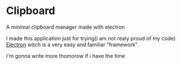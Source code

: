 # Clipboard

A minimal clipboard manager made with electron

I made this application just for trying(i am not realy proud of my code) [Electron](https://github.com/electron/electron) witch is a very easy and familiar "framework".

I'm gonna write more thomorow if i have the time
